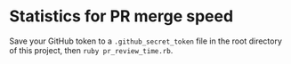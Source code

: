 # Statistics for PR merge speed

Save your GitHub token to a `.github_secret_token` file in the root directory of this project, then `ruby pr_review_time.rb`.